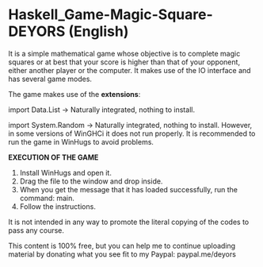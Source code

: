 # Haskell_Game-Magic-Square-DEYORS (English)

It is a simple mathematical game whose objective is to complete magic squares or at best that your score is higher than that of your opponent, either another player or the computer. It makes use of the IO interface and has several game modes.

The game makes use of the **extensions**:

import Data.List -> Naturally integrated, nothing to install.

import System.Random -> Naturally integrated, nothing to install. However, in some versions of WinGHCi it does not run properly. It is recommended to run the game in WinHugs to avoid problems.

**EXECUTION OF THE GAME**

1. Install WinHugs and open it.
2. Drag the file to the window and drop inside.
3. When you get the message that it has loaded successfully, run the command: main.
4. Follow the instructions.

It is not intended in any way to promote the literal copying of the codes to pass any course.

This content is 100% free, but you can help me to continue uploading material by donating what you see fit to my Paypal: paypal.me/deyors
